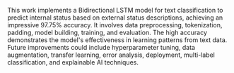 This work implements a Bidirectional LSTM model for text classification to predict internal status based on external status descriptions, achieving an impressive 97.75% accuracy. It involves data preprocessing, tokenization, padding, model building, training, and evaluation. The high accuracy demonstrates the model's effectiveness in learning patterns from text data. Future improvements could include hyperparameter tuning, data augmentation, transfer learning, error analysis, deployment, multi-label classification, and explainable AI techniques.
